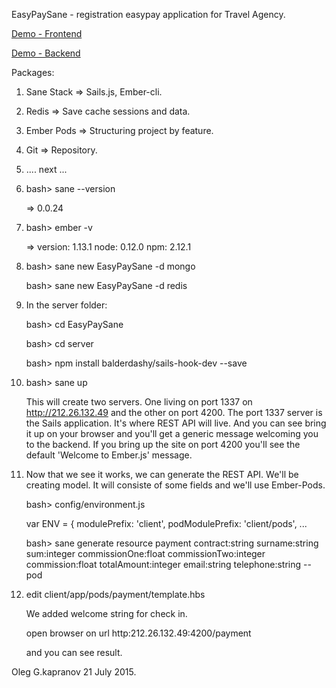 EasyPaySane - registration easypay application for Travel Agency.

[Demo - Frontend](http://212.26.132.49:4200)

[Demo - Backend](http://212.26.132.49:1337/api/v1/payments)

Packages:

  1. Sane Stack => Sails.js, Ember-cli.
  2. Redis      => Save cache sessions and data.
  3. Ember Pods => Structuring project by feature.
  4. Git        => Repository.
  5. .... next ...

1. bash> sane --version

   => 0.0.24

2. bash> ember -v

   => version: 1.13.1 node: 0.12.0 npm: 2.12.1

3. bash> sane new EasyPaySane -d mongo

   bash> sane new EasyPaySane -d redis

4. In the server folder:

    bash> cd EasyPaySane

    bash> cd server

    bash> npm install balderdashy/sails-hook-dev --save

5. bash> sane up

   This will create two servers. One living on port 1337 on
   http://212.26.132.49 and the other on port 4200.
   The port 1337 server is the Sails application.
   It's where REST API will live. And you can see bring it up
   on your browser and you'll get a generic message welcoming
   you to the backend. If you bring up the site on port 4200
   you'll see the default 'Welcome to Ember.js' message.

6. Now that we see it works, we can generate the REST API.
   We'll be creating model. It will consiste of some fields
   and we'll use Ember-Pods.

    bash> config/environment.js

      var ENV = {
        modulePrefix: 'client',
        podModulePrefix: 'client/pods',
        ...

    bash> sane generate resource payment
            contract:string
            surname:string
            sum:integer
            commissionOne:float
            commissionTwo:integer
            commission:float
            totalAmount:integer
            email:string
            telephone:string --pod

7. edit client/app/pods/payment/template.hbs

   We added welcome string for check in.

   open browser on url http:212.26.132.49:4200/payment

   and you can see result.

Oleg G.kapranov 21 July 2015.
